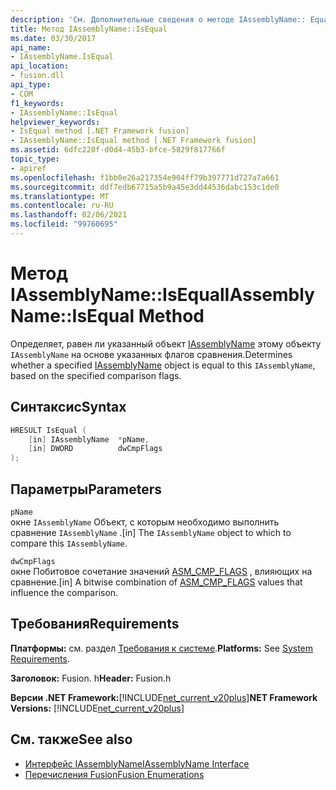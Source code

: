 ```yaml
---
description: 'См. Дополнительные сведения о методе IAssemblyName:: Equals'
title: Метод IAssemblyName::IsEqual
ms.date: 03/30/2017
api_name:
- IAssemblyName.IsEqual
api_location:
- fusion.dll
api_type:
- COM
f1_keywords:
- IAssemblyName::IsEqual
helpviewer_keywords:
- IsEqual method [.NET Framework fusion]
- IAssemblyName::IsEqual method [.NET Framework fusion]
ms.assetid: 6dfc220f-d0d4-45b3-bfce-5829f817766f
topic_type:
- apiref
ms.openlocfilehash: f1bb0e26a217354e904ff79b397771d727a7a661
ms.sourcegitcommit: ddf7edb67715a5b9a45e3dd44536dabc153c1de0
ms.translationtype: MT
ms.contentlocale: ru-RU
ms.lasthandoff: 02/06/2021
ms.locfileid: "99760695"
---
```

# <a name="iassemblynameisequal-method"></a><span data-ttu-id="bcf5c-103">Метод IAssemblyName::IsEqual</span><span class="sxs-lookup"><span data-stu-id="bcf5c-103">IAssemblyName::IsEqual Method</span></span>

<span data-ttu-id="bcf5c-104">Определяет, равен ли указанный объект [IAssemblyName](iassemblyname-interface.md) этому объекту `IAssemblyName` на основе указанных флагов сравнения.</span><span class="sxs-lookup"><span data-stu-id="bcf5c-104">Determines whether a specified [IAssemblyName](iassemblyname-interface.md) object is equal to this `IAssemblyName`, based on the specified comparison flags.</span></span>  
  
## <a name="syntax"></a><span data-ttu-id="bcf5c-105">Синтаксис</span><span class="sxs-lookup"><span data-stu-id="bcf5c-105">Syntax</span></span>  
  
```cpp  
HRESULT IsEqual (  
    [in] IAssemblyName  *pName,  
    [in] DWORD          dwCmpFlags  
);  
```  
  
## <a name="parameters"></a><span data-ttu-id="bcf5c-106">Параметры</span><span class="sxs-lookup"><span data-stu-id="bcf5c-106">Parameters</span></span>  

 `pName`  
 <span data-ttu-id="bcf5c-107">окне `IAssemblyName` Объект, с которым необходимо выполнить сравнение `IAssemblyName` .</span><span class="sxs-lookup"><span data-stu-id="bcf5c-107">[in] The `IAssemblyName` object to which to compare this `IAssemblyName`.</span></span>  
  
 `dwCmpFlags`  
 <span data-ttu-id="bcf5c-108">окне Побитовое сочетание значений [ASM_CMP_FLAGS](asm-cmp-flags-enumeration.md) , влияющих на сравнение.</span><span class="sxs-lookup"><span data-stu-id="bcf5c-108">[in] A bitwise combination of [ASM_CMP_FLAGS](asm-cmp-flags-enumeration.md) values that influence the comparison.</span></span>  
  
## <a name="requirements"></a><span data-ttu-id="bcf5c-109">Требования</span><span class="sxs-lookup"><span data-stu-id="bcf5c-109">Requirements</span></span>  

 <span data-ttu-id="bcf5c-110">**Платформы:** см. раздел [Требования к системе](../../get-started/system-requirements.md).</span><span class="sxs-lookup"><span data-stu-id="bcf5c-110">**Platforms:** See [System Requirements](../../get-started/system-requirements.md).</span></span>  
  
 <span data-ttu-id="bcf5c-111">**Заголовок:** Fusion. h</span><span class="sxs-lookup"><span data-stu-id="bcf5c-111">**Header:** Fusion.h</span></span>  
  
 <span data-ttu-id="bcf5c-112">**Версии .NET Framework:**[!INCLUDE[net_current_v20plus](../../../../includes/net-current-v20plus-md.md)]</span><span class="sxs-lookup"><span data-stu-id="bcf5c-112">**NET Framework Versions:** [!INCLUDE[net_current_v20plus](../../../../includes/net-current-v20plus-md.md)]</span></span>  
  
## <a name="see-also"></a><span data-ttu-id="bcf5c-113">См. также</span><span class="sxs-lookup"><span data-stu-id="bcf5c-113">See also</span></span>

- [<span data-ttu-id="bcf5c-114">Интерфейс IAssemblyName</span><span class="sxs-lookup"><span data-stu-id="bcf5c-114">IAssemblyName Interface</span></span>](iassemblyname-interface.md)
- [<span data-ttu-id="bcf5c-115">Перечисления Fusion</span><span class="sxs-lookup"><span data-stu-id="bcf5c-115">Fusion Enumerations</span></span>](fusion-enumerations.md)
